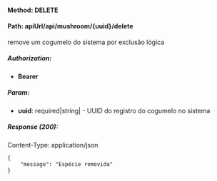 #### Method: **DELETE**
#### Path: **apiUrl/api/mushroom/{uuid}/delete**
remove um cogumelo do sistema por exclusão lógica

##### Authorization:
*   **Bearer**

##### Param:
*   **uuid**: required|string| - UUID do registro do cogumelo no sistema

##### Response (200):
Content-Type: application/json
```
{
	"message": "Espécie removida"
}
```